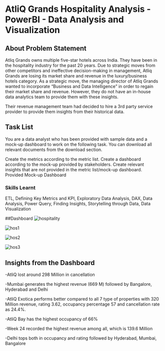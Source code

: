 # AtliQ Grands Hospitality Analysis - PowerBI - Data Analysis and Visualization
## About Problem Statement
Atliq Grands owns multiple five-star hotels across India. They have been in the hospitality industry for the past 20 years. Due to strategic moves from other competitors and ineffective decision-making in management, Atliq Grands are losing its market share and revenue in the luxury/business hotels category. As a strategic move, the managing director of Atliq Grands wanted to incorporate “Business and Data Intelligence” in order to regain their market share and revenue. However, they do not have an in-house data analytics team to provide them with these insights.

Their revenue management team had decided to hire a 3rd party service provider to provide them insights from their historical data.
## Task List

You are a data analyst who has been provided with sample data and a mock-up dashboard to work on the following task. You can download all relevant documents from the download section.

Create the metrics according to the metric list. Create a dashboard according to the mock-up provided by stakeholders. Create relevant insights that are not provided in the metric list/mock-up dashboard. Provided Mock-up Dashboard
### Skills Learnt
ETL, Defining Key Metrics and KPI, Exploratory Data Analysis, DAX, Data Analysis, Power Query, Finding Insights, Storytelling through Data, Data Visualization

##Dashboard
![hospitality](https://github.com/PremaLathagithub/hospitalityanalysis/assets/147397874/280d5bda-2946-4807-b899-bf76a1aa5bba)


![hos1](https://github.com/PremaLathagithub/hospitalityanalysis/assets/147397874/386f1bc9-6129-479f-ad72-e12377aa8e01)

![hos2](https://github.com/PremaLathagithub/hospitalityanalysis/assets/147397874/2acfb418-51de-4c3f-bc92-264e8df8668b)



![hos3](https://github.com/PremaLathagithub/hospitalityanalysis/assets/147397874/780b65ce-9b41-4158-bb40-79740ef7a212)


## Insights from the Dashboard

-AtliQ lost around 298 Million in cancellation

-Mumbai generates the highest revenue (669 M) followed by Bangalore, Hyderabad and Delhi

-AtliQ Exotica performs better compared to all 7 type of properties with 320 Million revenue, rating 3.62, occupancy percentage 57 and cancellation rate as 24.4%.

-AtliQ Bay has the highest occupancy of 66%

-Week 24 recorded the highest revenue among all, which is 139.6 Million

-Delhi tops both in occupancy and rating followed by Hyderabad, Mumbai, Bangalore
